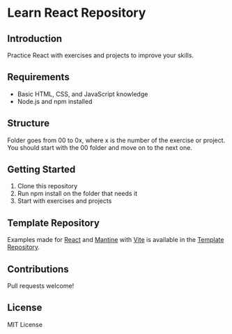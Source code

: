 # Learn React Repository

## Introduction

Practice React with exercises and projects to improve your skills.

## Requirements

- Basic HTML, CSS, and JavaScript knowledge
- Node.js and npm installed

## Structure

Folder goes from 00 to 0x, where x is the number of the exercise or project.
You should start with the 00 folder and move on to the next one.

## Getting Started

1. Clone this repository
1. Run npm install on the folder that needs it
1. Start with exercises and projects

## Template Repository

Examples made for [React](http://reactjs.org) and
[Mantine](https://mantine.dev) with [Vite](https://vitejs.dev) is available in
the [Template
Repository](https://github.com/Awerito/react-mantine-template.git).

## Contributions

Pull requests welcome!

## License

MIT License
